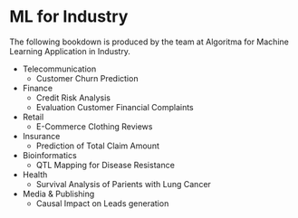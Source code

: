 # ML for Industry

The following bookdown is produced by the team at Algoritma for Machine Learning Application in Industry. 

* Telecommunication
  * Customer Churn Prediction
* Finance
  * Credit Risk Analysis
  * Evaluation Customer Financial Complaints
* Retail
  * E-Commerce Clothing Reviews
* Insurance
  * Prediction of Total Claim Amount
* Bioinformatics
  * QTL Mapping for Disease Resistance
* Health
  * Survival Analysis of Parients with Lung Cancer
* Media & Publishing
  * Causal Impact on Leads generation
